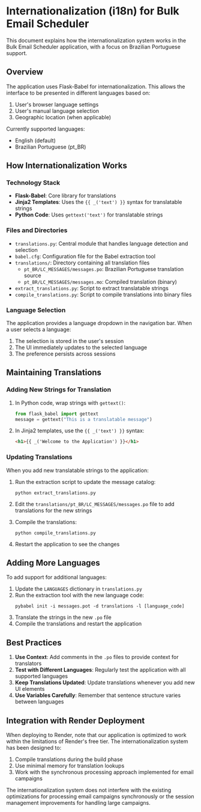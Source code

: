 # Internationalization (i18n) for Bulk Email Scheduler

This document explains how the internationalization system works in the Bulk Email Scheduler application, with a focus on Brazilian Portuguese support.

## Overview

The application uses Flask-Babel for internationalization. This allows the interface to be presented in different languages based on:

1. User's browser language settings
2. User's manual language selection
3. Geographic location (when applicable)

Currently supported languages:
- English (default)
- Brazilian Portuguese (pt_BR)

## How Internationalization Works

### Technology Stack

- **Flask-Babel**: Core library for translations
- **Jinja2 Templates**: Uses the `{{ _('text') }}` syntax for translatable strings
- **Python Code**: Uses `gettext('text')` for translatable strings

### Files and Directories

- `translations.py`: Central module that handles language detection and selection
- `babel.cfg`: Configuration file for the Babel extraction tool
- `translations/`: Directory containing all translation files
  - `pt_BR/LC_MESSAGES/messages.po`: Brazilian Portuguese translation source
  - `pt_BR/LC_MESSAGES/messages.mo`: Compiled translation (binary)
- `extract_translations.py`: Script to extract translatable strings
- `compile_translations.py`: Script to compile translations into binary files

### Language Selection

The application provides a language dropdown in the navigation bar. When a user selects a language:

1. The selection is stored in the user's session
2. The UI immediately updates to the selected language
3. The preference persists across sessions

## Maintaining Translations

### Adding New Strings for Translation

1. In Python code, wrap strings with `gettext()`:
   ```python
   from flask_babel import gettext
   message = gettext("This is a translatable message")
   ```

2. In Jinja2 templates, use the `{{ _('text') }}` syntax:
   ```html
   <h1>{{ _('Welcome to the Application') }}</h1>
   ```

### Updating Translations

When you add new translatable strings to the application:

1. Run the extraction script to update the message catalog:
   ```
   python extract_translations.py
   ```

2. Edit the `translations/pt_BR/LC_MESSAGES/messages.po` file to add translations for the new strings

3. Compile the translations:
   ```
   python compile_translations.py
   ```

4. Restart the application to see the changes

## Adding More Languages

To add support for additional languages:

1. Update the `LANGUAGES` dictionary in `translations.py`
2. Run the extraction tool with the new language code:
   ```
   pybabel init -i messages.pot -d translations -l [language_code]
   ```
3. Translate the strings in the new `.po` file
4. Compile the translations and restart the application

## Best Practices

1. **Use Context**: Add comments in the `.po` files to provide context for translators
2. **Test with Different Languages**: Regularly test the application with all supported languages
3. **Keep Translations Updated**: Update translations whenever you add new UI elements
4. **Use Variables Carefully**: Remember that sentence structure varies between languages

## Integration with Render Deployment

When deploying to Render, note that our application is optimized to work within the limitations of Render's free tier. The internationalization system has been designed to:

1. Compile translations during the build phase
2. Use minimal memory for translation lookups
3. Work with the synchronous processing approach implemented for email campaigns

The internationalization system does not interfere with the existing optimizations for processing email campaigns synchronously or the session management improvements for handling large campaigns.

